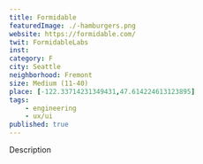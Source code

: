 ```yaml
---
title: Formidable
featuredImage: ./-hamburgers.png
website: https://formidable.com/
twit: FormidableLabs
inst: 
category: F
city: Seattle
neighborhood: Fremont
size: Medium (11-40)
place: [-122.33714231349431,47.614224613123895]
tags:
    - engineering
    - ux/ui
published: true
---
```


Description
